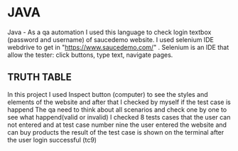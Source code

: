 # JAVA 
Java - As a qa automation I used this language to check login textbox (password and username) of saucedemo website. I used selenium IDE webdrive to get in "https://www.saucedemo.com/" .
Selenium is an IDE that allow the tester: click buttons, type text, navigate pages.
## TRUTH TABLE
In this project I used Inspect button (computer) to see the styles and elements of the website and after that I checked by myself if the test case is happend
The qa need to think about all scenarios and check one by one to see what happend(valid or invalid)
I checked 8 tests cases that the user can not entered and at test case number nine the user entered the website and can buy products the result of the test case is shown on the terminal after the user login successful (tc9)

